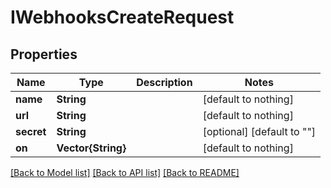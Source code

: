 # IWebhooksCreateRequest


## Properties
Name | Type | Description | Notes
------------ | ------------- | ------------- | -------------
**name** | **String** |  | [default to nothing]
**url** | **String** |  | [default to nothing]
**secret** | **String** |  | [optional] [default to ""]
**on** | **Vector{String}** |  | [default to nothing]


[[Back to Model list]](../README.md#models) [[Back to API list]](../README.md#api-endpoints) [[Back to README]](../README.md)


